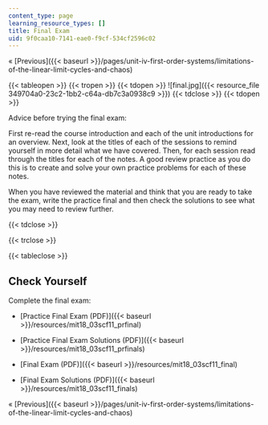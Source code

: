 ```yaml
---
content_type: page
learning_resource_types: []
title: Final Exam
uid: 9f0caa10-7141-eae0-f9cf-534cf2596c02
---
```


« [Previous]({{< baseurl >}}/pages/unit-iv-first-order-systems/limitations-of-the-linear-limit-cycles-and-chaos)

{{< tableopen >}}
{{< tropen >}}
{{< tdopen >}}
![final.jpg]({{< resource_file 349704a0-23c2-1bb2-c64a-db7c3a0938c9 >}})
{{< tdclose >}}
{{< tdopen >}}


Advice before trying the final exam:

First re-read the course introduction and each of the unit introductions for an overview. Next, look at the titles of each of the sessions to remind yourself in more detail what we have covered. Then, for each session read through the titles for each of the notes. A good review practice as you do this is to create and solve your own practice problems for each of these notes.

When you have reviewed the material and think that you are ready to take the exam, write the practice final and then check the solutions to see what you may need to review further.


{{< tdclose >}}

{{< trclose >}}

{{< tableclose >}}

Check Yourself
--------------

Complete the final exam:

*   [Practice Final Exam (PDF)]({{< baseurl >}}/resources/mit18_03scf11_prfinal)
*   [Practice Final Exam Solutions (PDF)]({{< baseurl >}}/resources/mit18_03scf11_prfinals)
  
*   [Final Exam (PDF)]({{< baseurl >}}/resources/mit18_03scf11_final)
*   [Final Exam Solutions (PDF)]({{< baseurl >}}/resources/mit18_03scf11_finals)

« [Previous]({{< baseurl >}}/pages/unit-iv-first-order-systems/limitations-of-the-linear-limit-cycles-and-chaos)